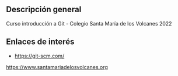 ## Descripción general

Curso introducción a Git - Colegio Santa María de los Volcanes 2022

## Enlaces de interés

- https://git-scm.com/

https://www.santamariadelosvolcanes.org

